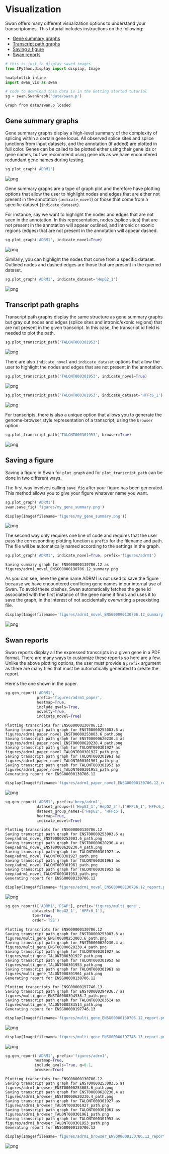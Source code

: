 # Visualization

Swan offers many different visualization options to understand your transcriptomes. This tutorial includes instructions on the following:

* [Gene summary graphs](#gene_summary)
* [Transcript path graphs](#transcript_path)
* [Saving a figure](#save_fig)
* [Swan reports](#swan_report)


```python
# this is just to display saved images
from IPython.display import display, Image
```


```python
%matplotlib inline
import swan_vis as swan

# code to download this data is in the Getting started tutorial
sg = swan.SwanGraph('data/swan.p')
```

    Graph from data/swan.p loaded


## <a name="gene_summary"></a>Gene summary graphs
Gene summary graphs display a high-level summary of the complexity of splicing within a certain gene locus. All observed splice sites and splice junctions from input datasets, and the annotation (if added) are plotted in full color. Genes can be called to be plotted either using their gene ids or gene names, but we recommend using gene ids as we have encountered redundant gene names during testing.


```python
sg.plot_graph('ADRM1')
```


![png](figures/output_5_0.png)


Gene summary graphs are a type of graph plot and therefore have plotting options that allow the user to highlight nodes and edges that are either not present in the annotation (`indicate_novel`) or those that come from a specific dataset (`indicate_dataset`).

For instance, say we want to highlight the nodes and edges that are not seen in the annotation. In this representation, nodes (splice sites) that are not present in the annotation will appear outlined, and intronic or exonic regions (edges) that are not present in the annotation will appear dashed.  


```python
sg.plot_graph('ADRM1', indicate_novel=True)
```


![png](figures/output_8_0.png)


Similarly, you can highlight the nodes that come from a specific dataset. Outlined nodes and dashed edges are those that are present in the queried dataset.


```python
sg.plot_graph('ADRM1', indicate_dataset='HepG2_1')
```


![png](figures/output_10_0.png)


## <a name="transcript_path"></a>Transcript path graphs


Transcript path graphs display the same structure as gene summary graphs but gray out nodes and edges (splice sites and intronic/exonic regions) that are not present in the given transcript. In this case, the transcript id field is needed to plot the path.


```python
sg.plot_transcript_path('TALONT000301953')
```


![png](figures/output_13_0.png)


There are also `indicate_novel` and `indicate_dataset` options that allow the user to highlight the nodes and edges that are not present in the annotation.


```python
sg.plot_transcript_path('TALONT000301953', indicate_novel=True)
```


![png](figures/output_15_0.png)



```python
sg.plot_transcript_path('TALONT000301953', indicate_dataset='HFFc6_1')
```


![png](figures/output_16_0.png)


For transcripts, there is also a unique option that allows you to generate the genome-browser style representation of a transcript, using the `browser` option.


```python
sg.plot_transcript_path('TALONT000301953', browser=True)
```


![png](figures/output_18_0.png)


## <a name="save_fig"></a>Saving a figure

Saving a figure in Swan for `plot_graph` and for `plot_transcript_path` can be done in two different ways.

The first way involves calling `save_fig` after your figure has been generated. This method allows you to give your figure whatever name you want.


```python
sg.plot_graph('ADRM1')
swan.save_fig('figures/my_gene_summary.png')
```


```python
display(Image(filename='figures/my_gene_summary.png'))
```


![png](figures/output_23_0.png)


The second way only requires one line of code and requires that the user pass the corresponding plotting function a `prefix` for the filename and path. The file will be automatically named according to the settings in the graph.


```python
sg.plot_graph('ADRM1', indicate_novel=True, prefix='figures/adrm1')
```

    Saving summary graph for ENSG00000130706.12 as figures/adrm1_novel_ENSG00000130706.12_summary.png


As you can see, here the gene name ADRM1 is not used to save the figure because we have encountered conflicing gene names in our internal use of Swan. To avoid these clashes, Swan automatically fetches the gene id associated with the first instance of the gene name it finds and uses it to save the graph, in the interest of not accidentally overwriting a preexisting file.


```python
display(Image(filename='figures/adrm1_novel_ENSG00000130706.12_summary.png'))
```


![png](figures/output_27_0.png)


## <a name="swan_report"></a>Swan reports

Swan reports display all the expressed transcripts in a given gene in a PDF format. There are many ways to customize these reports so here are a few. Unlike the above plotting options, the user must provide a `prefix` argument as there are many files that must be automatically generated to create the report.

Here's the one shown in the paper.


```python
sg.gen_report('ADRM1',
              prefix='figures/adrm1_paper',
              heatmap=True,
              include_qvals=True,
              novelty=True, 
              indicate_novel=True)
```

    
    Plotting transcripts for ENSG00000130706.12
    Saving transcript path graph for ENST00000253003.6 as figures/adrm1_paper_novel_ENST00000253003.6_path.png
    Saving transcript path graph for ENST00000620230.4 as figures/adrm1_paper_novel_ENST00000620230.4_path.png
    Saving transcript path graph for TALONT000301927 as figures/adrm1_paper_novel_TALONT000301927_path.png
    Saving transcript path graph for TALONT000301961 as figures/adrm1_paper_novel_TALONT000301961_path.png
    Saving transcript path graph for TALONT000301953 as figures/adrm1_paper_novel_TALONT000301953_path.png
    Generating report for ENSG00000130706.12



```python
display(Image(filename='figures/adrm1_paper_novel_ENSG00000130706.12_report.png'))
```


![png](figures/output_32_0.png)



```python
sg.gen_report('ADRM1', prefix='beep/adrm1',
              dataset_groups=[['HepG2_1','HepG2_2'],['HFFc6_1','HFFc6_2']],
              dataset_group_names=['HepG2', 'HFFc6'],
              heatmap=True,
              indicate_novel=True)
```

    
    Plotting transcripts for ENSG00000130706.12
    Saving transcript path graph for ENST00000253003.6 as beep/adrm1_novel_ENST00000253003.6_path.png
    Saving transcript path graph for ENST00000620230.4 as beep/adrm1_novel_ENST00000620230.4_path.png
    Saving transcript path graph for TALONT000301927 as beep/adrm1_novel_TALONT000301927_path.png
    Saving transcript path graph for TALONT000301961 as beep/adrm1_novel_TALONT000301961_path.png
    Saving transcript path graph for TALONT000301953 as beep/adrm1_novel_TALONT000301953_path.png
    Generating report for ENSG00000130706.12



```python
display(Image(filename='figures/adrm1_novel_ENSG00000130706.12_report.png'))
```


![png](figures/output_34_0.png)



```python
sg.gen_report(['ADRM1','PSAP'], prefix='figures/multi_gene',
            datasets=['HepG2_1', 'HFFc6_1'],
            tpm=True,
            order='TSS')
```

    
    Plotting transcripts for ENSG00000130706.12
    Saving transcript path graph for ENST00000253003.6 as figures/multi_gene_ENST00000253003.6_path.png
    Saving transcript path graph for ENST00000620230.4 as figures/multi_gene_ENST00000620230.4_path.png
    Saving transcript path graph for TALONT000301927 as figures/multi_gene_TALONT000301927_path.png
    Saving transcript path graph for TALONT000301953 as figures/multi_gene_TALONT000301953_path.png
    Saving transcript path graph for TALONT000301961 as figures/multi_gene_TALONT000301961_path.png
    Generating report for ENSG00000130706.12
    
    Plotting transcripts for ENSG00000197746.13
    Saving transcript path graph for ENST00000394936.7 as figures/multi_gene_ENST00000394936.7_path.png
    Saving transcript path graph for TALONT000283514 as figures/multi_gene_TALONT000283514_path.png
    Generating report for ENSG00000197746.13



```python
display(Image(filename='figures/multi_gene_ENSG00000130706.12_report.png'))
```


![png](figures/output_36_0.png)



```python
display(Image(filename='figures/multi_gene_ENSG00000197746.13_report.png'))
```


![png](figures/output_37_0.png)



```python
sg.gen_report('ADRM1', prefix='figures/adrm1',
             heatmap=True,
             include_qvals=True, q=0.1,
             browser=True)
```

    
    Plotting transcripts for ENSG00000130706.12
    Saving transcript path graph for ENST00000253003.6 as figures/adrm1_browser_ENST00000253003.6_path.png
    Saving transcript path graph for ENST00000620230.4 as figures/adrm1_browser_ENST00000620230.4_path.png
    Saving transcript path graph for TALONT000301927 as figures/adrm1_browser_TALONT000301927_path.png
    Saving transcript path graph for TALONT000301961 as figures/adrm1_browser_TALONT000301961_path.png
    Saving transcript path graph for TALONT000301953 as figures/adrm1_browser_TALONT000301953_path.png
    Generating report for ENSG00000130706.12



```python
display(Image(filename='figures/adrm1_browser_ENSG00000130706.12_report.png'))
```


![png](figures/output_39_0.png)

